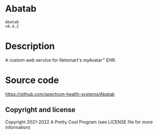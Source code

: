 ﻿# Abatab

``` #bash
Abatab
v0.4.2
```

# Description

A custom web service for Netsmart's myAvatar™ EHR.

# Source code

https://github.com/spectrum-health-systems/Abatab

## Copyright and license

Copyright 2021-2022 A Pretty Cool Program (see LICENSE file for more information)
